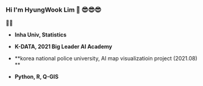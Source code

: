 ### Hi I'm HyungWook Lim 👋 😎😎😎

   👨‍💻
- **Inha Univ, Statistics**
- **K-DATA, 2021 Big Leader AI Academy**
- **korea national police university, AI map visualizatioin project (2021.08) **

- **Python, R, Q-GIS**
